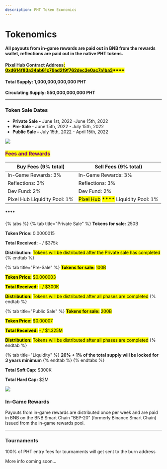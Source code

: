 ```yaml
---
description: PHT Token Economics
---
```


# Tokenomics

#### All payouts from in-game rewards are paid out in BNB from the rewards wallet, reflections are paid out in the native PHT tokens.

#### **Pixel Hub Contract Address**<mark style="background-color:yellow;">**:**</mark> [<mark style="background-color:yellow;">**0xd614f83a34ab61c79ad2f9f762dec3e0ac7a1ba3**</mark>](https://bscscan.com/address/0xd614f83a34ab61c79ad2f9f762dec3e0ac7a1ba3)<mark style="background-color:yellow;">****</mark>

#### Total Supply: 1,000,000,000,000 PHT

**Circulating Supply: 550,000,000,000 PHT**

****

### **Token Sale Dates**

* **Private Sale -** June 1st, 2022 -June 15th, 2022
* **Pre-Sale -** June 15th, 2022 - July 15th, 2022
* **Public Sale -** July 15th, 2022 - April 15th, 2022



![](<../.gitbook/assets/pht\_token\_distribution (1).png>)

### <mark style="color:purple;">Fees and Rewards</mark>

| Buy Fees (9% total)          | Sell Fees (9% total)                                                                                                                                                        |
| ---------------------------- | --------------------------------------------------------------------------------------------------------------------------------------------------------------------------- |
| In-Game Rewards: 3%          | In-Game Rewards: 3%                                                                                                                                                         |
| Reflections: 3%              | Reflections: 3%                                                                                                                                                             |
| Dev Fund: 2%                 | Dev Fund: 2%                                                                                                                                                                |
| Pixel Hub Liquidity Pool: 1% | <mark style="background-color:yellow;">Pixel Hub</mark> <mark style="background-color:yellow;"></mark><mark style="background-color:yellow;">****</mark> Liquidity Pool: 1% |

#### ****

{% tabs %}
{% tab title="Private Sale" %}
**Tokens for sale:** 250B

**Token Price:** 0.0000015

**Total Received:** - / $375k

**Distribution:** <mark style="background-color:yellow;">Tokens will be distributed after the Private sale has completed</mark>
{% endtab %}

{% tab title="Pre-Sale" %}
<mark style="background-color:yellow;">**Tokens for sale:**</mark> <mark style="background-color:yellow;"></mark><mark style="background-color:yellow;">100B</mark>

<mark style="background-color:yellow;">**Token Price:**</mark> <mark style="background-color:yellow;"></mark><mark style="background-color:yellow;">$0.000003</mark>

<mark style="background-color:yellow;">**Total Received:**</mark>  <mark style="background-color:yellow;"></mark><mark style="background-color:yellow;">- / $300K</mark>

<mark style="background-color:yellow;">**Distribution:**</mark> <mark style="background-color:yellow;"></mark><mark style="background-color:yellow;">Tokens will be distributed after all phases are completed</mark>
{% endtab %}

{% tab title="Public Sale" %}
<mark style="background-color:yellow;">**Tokens for sale:**</mark> <mark style="background-color:yellow;"></mark><mark style="background-color:yellow;">200B</mark>

<mark style="background-color:yellow;">**Token Price:**</mark> <mark style="background-color:yellow;"></mark><mark style="background-color:yellow;">$0.00007</mark>

<mark style="background-color:yellow;">**Total Received:**</mark> <mark style="background-color:yellow;"></mark><mark style="background-color:yellow;">- / $1.325M</mark>

<mark style="background-color:yellow;">**Distribution:**</mark> <mark style="background-color:yellow;"></mark><mark style="background-color:yellow;">Tokens will be distributed after all phases are completed</mark>
{% endtab %}

{% tab title="Liquidity" %}
**26% + 1% of the total supply will be locked for 3 years minimum**
{% endtab %}
{% endtabs %}

**Total Soft Cap:** $300K

**Total Hard Cap:** $2M





![](../.gitbook/assets/pht\_funds\_distribution.png)

### In-Game Rewards

Payouts from in-game rewards are distributed once per week and are paid in BNB on the BNB Smart Chain "BEP-20" (formerly Binance Smart Chain) issued from the in-game rewards pool.

****

### Tournaments

100% of PHT entry fees for tournaments will get sent to the burn address

More info coming soon...
